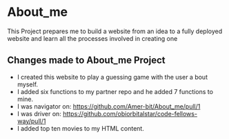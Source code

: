 # About_me
This Project prepares me to build a website from an idea to a fully deployed website and learn all the processes involved in creating one

## Changes made to About_me Project

* I created this website to play a guessing game with the user a bout myself.
* I added six functions to my partner repo and he added 7 functions to mine.
* I was navigator on: https://github.com/Amer-bit/About_me/pull/1
* I was driver on: https://github.com/obiorbitalstar/code-fellows-way/pull/1
* I added top ten movies to my HTML content. 
